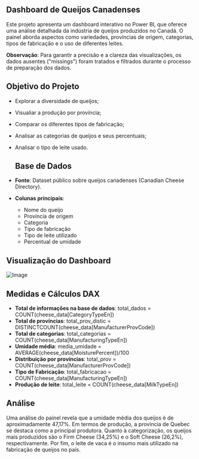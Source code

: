 ## Dashboard de Queijos Canadenses

Este projeto apresenta um dashboard interativo no Power BI, que oferece uma análise detalhada da indústria de queijos produzidos no Canadá. O painel aborda aspectos como variedades, províncias de origem, categorias, tipos de fabricação e o uso de diferentes leites.

**Observação**: Para garantir a precisão e a clareza das visualizações, os dados ausentes ("missings") foram tratados e filtrados durante o processo de preparação dos dados.

## Objetivo do Projeto

- Explorar a diversidade de queijos;
- Visualiar a produção por província;
- Comparar os diferentes tipos de fabricação;
- Analisar as categorias de queijos e seus percentuais;
- Analisar o tipo de leite usado.

  ## Base de Dados
- **Fonte**: Dataset público sobre queijos canadenses (Canadian Cheese Directory).  
- **Colunas principais**:  
  - Nome do queijo  
  - Província de origem  
  - Categoria  
  - Tipo de fabricação  
  - Tipo de leite utilizado  
  - Percentual de umidade  

## Visualização do Dashboard

![Image](https://github.com/user-attachments/assets/ec0b1818-bf3a-4ea1-9d22-b7387c76efc9)


## Medidas e Cálculos DAX


- **Total de informações na base de dados**: total_dados = COUNT(cheese_data[CategoryTypeEn])
- **Total de províncias**: total_prov_distic = DISTINCTCOUNT(cheese_data[ManufacturerProvCode])
- **Total de categorias**: total_categorias = COUNT(cheese_data[ManufacturingTypeEn])
- **Umidade média**: media_umidade = AVERAGE(cheese_data[MoisturePercent])/100
- **Distribuição por províncias**: total_prov = COUNT(cheese_data[ManufacturerProvCode])
- **Tipo de Fabricação**: total_fabricacao = COUNT(cheese_data[ManufacturingTypeEn])
- **Produção de leite**: total_leite = COUNT(cheese_data[MilkTypeEn])

## Análise

Uma análise do painel revela que a umidade média dos queijos é de aproximadamente 47,17%. Em termos de produção, a província de Quebec se destaca como a principal produtora. Quanto à categorização, os queijos mais produzidos são o Firm Cheese (34,25%) e o Soft Cheese (26,2%), respectivamente. Por fim, o leite de vaca é o insumo mais utilizado na fabricação de queijos no país.
